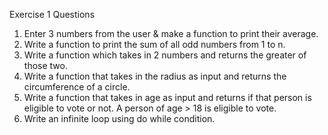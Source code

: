 Exercise 1 
Questions 
1. Enter 3 numbers from the user & make a function to print their average. 
2. Write a function to print the sum of all odd numbers from 1 to n. 
3. Write a function which takes in 2 numbers and returns the greater of those two. 
4. Write a function that takes in the radius as input and returns the circumference of a circle. 
5. Write a function that takes in age as input and returns if that person is eligible to vote or not. A person of age > 18 is eligible to vote. 
6. Write an infinite loop using do while condition.
